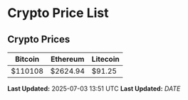 # Crypto Price List

## Crypto Prices
| Bitcoin | Ethereum | Litecoin |
| ------- | -------- | -------- |
| $110108 | $2624.94 | $91.25 |
**Last Updated:** 2025-07-03 13:51 UTC
**Last Updated:** $DATE$
